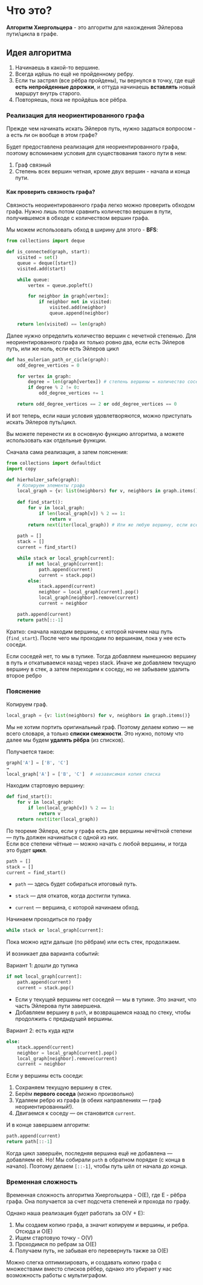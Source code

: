 # Что это?
**Алгоритм Хиергольцера** - это алгоритм для нахождения Эйлерова пути/цикла в графе.

## Идея алгоритма
1. Начинаешь в какой-то вершине.
2. Всегда идёшь по ещё не пройденному ребру.
3. Если ты застрял (все рёбра пройдены), ты вернулся в точку, где ещё **есть непройденные дорожки**, и оттуда начинаешь **вставлять** новый маршрут внутрь старого.
4. Повторяешь, пока не пройдёшь все рёбра.

### Реализация для неориентированного графа
Прежде чем начинать искать Эйлеров путь, нужно задаться вопросом - а есть ли он вообще в этом графе?

Будет предоставлена реализация для неориентированного графа, поэтому вспоминаем условия для существования такого пути в нем:
1. Граф связный
2. Степень всех вершин четная, кроме двух вершин - начала и конца пути.

#### Как проверить связность графа?
Связность неориентированного графа легко можно проверить обходом графа. Нужно лишь потом сравнить количество вершин в пути, получившемся в обходе с количеством вершин графа.

Мы можем использовать обход в ширину для этого - **BFS**:

```python
from collections import deque

def is_connected(graph, start):
    visited = set()
    queue = deque([start])
    visited.add(start)

    while queue:
        vertex = queue.popleft()

        for neighbor in graph[vertex]:
            if neighbor not in visited:
                visited.add(neighbor)
                queue.append(neighbor)

    return len(visited) == len(graph)
```

Далее нужно определить количество вершин с нечетной степенью. Для неориентированного графа их только ровно два, если есть Эйлеров путь, или же ноль, если есть Эйлеров цикл

```python
def has_eulerian_path_or_cicle(graph):
    odd_degree_vertices = 0

    for vertex in graph:
        degree = len(graph[vertex]) # степень вершины = количество соседей в неориентированном графе
        if degree % 2 != 0:
            odd_degree_vertices += 1

    return odd_degree_vertices == 2 or odd_degree_vertices == 0
```

И вот теперь, если наши условия удовлетворяются, можно приступать искать Эйлеров путь/цикл.

Вы можете перенести их в основную функцию алгоритма, а можете использовать как отдельные функции.

Сначала сама реализация, а затем пояснения:

```python
from collections import defaultdict
import copy

def hierholzer_safe(graph):
    # Копируем элементы графа
    local_graph = {v: list(neighbors) for v, neighbors in graph.items()}
    
    def find_start():
        for v in local_graph:
            if len(local_graph[v]) % 2 == 1:
                return v
        return next(iter(local_graph)) # Или же любую вершину, если все степени четные
    
    path = []
    stack = []
    current = find_start()

    while stack or local_graph[current]:
        if not local_graph[current]:
            path.append(current)
            current = stack.pop()
        else:
            stack.append(current)
            neighbor = local_graph[current].pop()
            local_graph[neighbor].remove(current)
            current = neighbor

    path.append(current)
    return path[::-1]
```

Кратко: сначала находим вершины, с которой начнем наш путь (`find_start`). После чего мы проходим по вершинам, пока у нее есть соседи.

Если соседей нет, то мы в тупике. Тогда добавляем нынешнюю вершину в путь и откатываемся назад через stack.
Иначе же добавляем текущую вершину в стек, а затем переходим к соседу, но не забываем удалить второе ребро

### Пояснение


Копируем граф.
```python
local_graph = {v: list(neighbors) for v, neighbors in graph.items()}
```

Мы не хотим портить оригинальный граф. Поэтому делаем копию — не всего словаря, а только **списки смежности**. Это нужно, потому что далее мы будем **удалять рёбра** (из списков).

Получается такое:

```python
graph['A'] = ['B', 'C']
→
local_graph['A'] = ['B', 'C']  # независимая копия списка
```


Находим стартовую вершину:

```python
def find_start():
    for v in local_graph:
        if len(local_graph[v]) % 2 == 1:
            return v
    return next(iter(local_graph))
```

По теореме Эйлера, если у графа есть две вершины нечётной степени — путь должен начинаться с одной из них.  
Если все степени чётные — можно начать с любой вершины, и тогда это будет **цикл**.

```python
path = []
stack = []
current = find_start()
```

- `path` — здесь будет собираться итоговый путь.
    
- `stack` — для откатов, когда достигли тупика.
    
- `current` — вершина, с которой начинаем обход.
    

Начинаем проходиться по графу

```python
while stack or local_graph[current]:
```
Пока можно идти дальше (по рёбрам) или есть стек, продолжаем.

И возникает два варианта событий:

Вариант 1: дошли до тупика

```python
if not local_graph[current]:
    path.append(current)
    current = stack.pop()
```

- Если у текущей вершины нет соседей — мы в тупике. Это значит, что часть Эйлерова пути завершена.  
- Добавляем вершину в `path`, и возвращаемся назад по стеку, чтобы продолжить с предыдущей вершины.

Вариант 2: есть куда идти

```python
else:
    stack.append(current)
    neighbor = local_graph[current].pop()
    local_graph[neighbor].remove(current)
    current = neighbor
```

Если у вершины есть соседи:
1. Сохраняем текущую вершину в стек.
2. Берём **первого соседа** (можно произвольно)   
3. Удаляем ребро из графа (в обеих направлениях — граф неориентированный!).
4. Двигаемся к соседу — он становится `current`.  


И в конце завершаем алгоритм:

```python
path.append(current)
return path[::-1]
```

Когда цикл завершён, последняя вершина ещё не добавлена — добавляем её.
Но! Мы собирали `path` в обратном порядке (с конца в начало). Поэтому делаем `[::-1]`, чтобы путь шёл от начала до конца.

### Временная сложность
Временная сложность алгоритма Хиергольцера - O(E),  где E - рёбра графа. Она получается за счет подсчета степеней и прохода по графу.

Однако наша реализация будет работать за O(V + E):
1. Мы создаем копию графа, а значит копируем и вершины, и ребра. Отсюда и O(E)
2. Ищем стартовую точку - O(V)
3. Проходимся по ребрам за O(E)
4. Получаем путь, не забывая его перевернуть также за O(E)

Можно слегка оптимизировать, и создавать копию графа с множествами вместо списков рёбер, однако это убирает у нас возможность работы с мультиграфом.





